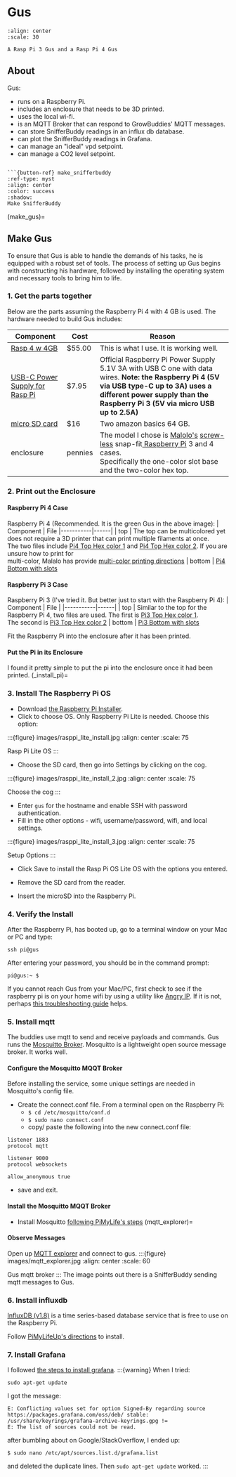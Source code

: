 
# Gus
```{figure} images/Gus_2.jpg
:align: center
:scale: 30

A Rasp Pi 3 Gus and a Rasp Pi 4 Gus
```
## About
 Gus:

 - runs on a Raspberry Pi.
 - includes an enclosure that needs to be 3D printed.
 - uses the local wi-fi.
 - is an MQTT Broker that can respond to GrowBuddies' MQTT messages.
 - can store SnifferBuddy readings in an influx db database.
 - can plot the SnifferBuddy readings in Grafana.
 - can manage an "ideal" vpd setpoint.
 - can manage a CO2 level setpoint.

```{note} Gus presumes a [SnifferBuddy](snifferbuddy) is currently active on the same WiFi.

```{button-ref} make_snifferbuddy
:ref-type: myst
:align: center
:color: success
:shadow:
Make SnifferBuddy
```

(make_gus)=
## Make Gus

To ensure that Gus is able to handle the demands of his tasks, he is equipped with a robust set of tools. The process of setting up Gus begins with constructing his hardware, followed by installing the operating system and necessary tools to bring him to life.

### 1. Get the parts together

Below are the parts assuming the Raspberry Pi 4 with 4 GB is used.
The hardware needed to build Gus includes:

| Component | Cost | Reason |
|-----------|------|--------|
| [Rasp 4 w 4GB](https://www.adafruit.com/product/4296) | $55.00 | This is what I use.  It is working well.
| [USB-C Power Supply for Rasp Pi](https://www.adafruit.com/product/4298) | $7.95 | Official Raspberry Pi Power Supply 5.1V 3A with USB C one with data wires. __Note: the Raspberry Pi 4 (5V via USB type-C up to 3A) uses a different power supply than the Raspberry Pi 3 (5V via micro USB up to 2.5A)__
| [micro SD card](https://amzn.to/3W3yvHa) | $16 | Two amazon basics 64 GB.
| enclosure | pennies | The model I chose is [Malolo's](https://www.thingiverse.com/thing:3723561) [screw-less](https://www.thingiverse.com/thing:3723561) snap-fit[ Raspberry Pi](https://www.thingiverse.com/thing:3723561) 3 and 4 cases. <br>Specifically the one-color slot base and the two-color hex top.

### 2. Print out the Enclosure
#### Raspberry Pi 4 Case
Raspberry Pi 4 (Recommended.  It is the green Gus in the above image):
| Component | File
|-----------|------|
| top | The top can be multicolored yet does not require a 3D printer that can print multiple filaments at once.<br>The two files include [Pi4 Top Hex color 1](../enclosures/GrowBuddy/Pi4_Top_Hex_MM2_Color1.stl) and [Pi4 Top Hex color 2](../enclosures/GrowBuddy/Pi4_Top_Hex_MM2_Color2.stl).  If you are unsure how to print for <br>multi-color, Malalo has provide [multi-color printing directions](https://www.thingiverse.com/thing:3719217)
| bottom | [Pi4 Bottom with slots](../enclosures/GrowBuddy/Pi4_Bottom_Slots_SM.stl)
#### Raspberry Pi 3 Case
Raspberry Pi 3 (I've tried it.  But better just to start with the Raspberry Pi 4):
| Component | File |
|-----------|------|
| top | Similar to the top for the Raspberry Pi 4, two files are used.  The first is [Pi3 Top Hex color 1](../enclosures/GrowBuddy/Pi3_Top_Hex_MM2_Color1.stl).<br>The second is [Pi3 Top Hex color 2](../enclosures/GrowBuddy/Pi3_Top_Hex_MM2_Color2.stl)
| bottom | [Pi3 Bottom with slots](../enclosures/GrowBuddy/PI3_Bottom_Slots_SM.stl)

Fit the Raspberry Pi into the enclosure after it has been printed.
#### Put the Pi in its Enclosure
I found it pretty simple to put the pi into the enclosure once it had been printed.
(_install_pi)=
### 3. Install The Raspberry Pi OS
- Download [the Raspberry Pi Installer](https://www.raspberrypi.com/software/).
- Click to choose OS.  Only Raspberry Pi Lite is needed.  Choose this option:

:::{figure} images/rasppi_lite_install.jpg
:align: center
:scale: 75

Rasp Pi Lite OS
:::
- Choose the SD card, then go into Settings by clicking on the cog.

:::{figure} images/rasppi_lite_install_2.jpg
:align: center
:scale: 75

Choose the cog
:::
- Enter `gus` for the hostname and enable SSH with password authentication.
- Fill in the other options - wifi, username/password, wifi, and local settings.

:::{figure} images/rasppi_lite_install_3.jpg
:align: center
:scale: 75

Setup Options
:::
- Click Save to install the Rasp Pi OS Lite OS with the options you entered.

- Remove the SD card from the reader.
- Insert the microSD into the Raspberry Pi.

### 4. Verify the Install
After the Raspberry Pi, has booted up, go to a terminal window on your Mac or PC and type:
```
ssh pi@gus
```
After entering your password, you should be in the command prompt:
```
pi@gus:~ $
```
If you cannot reach Gus from your Mac/PC, first check to see if the raspberry pi is on your home wifi by using a utility like [Angry IP](https://angryip.org/).  If it is not, perhaps [this troubleshooting guide](raspi-nowifi) helps.

### 5. Install mqtt
The buddies use mqtt to send and receive payloads and commands. Gus runs the [Mosquitto Broker](http://www.steves-internet-guide.com/mosquitto-broker/).  Mosquitto is a lightweight open source message broker.  It works well.
#### Configure the Mosquitto MQQT Broker

Before installing the service, some unique settings are needed in Mosquitto's config file.

- Create the connect.conf file. From a terminal open on the Raspberry Pi:
  - `$ cd /etc/mosquitto/conf.d`
  - `$ sudo nano connect.conf`
  - copy/ paste the following into the new connect.conf file:
```
listener 1883
protocol mqtt

listener 9000
protocol websockets

allow_anonymous true
```
  - save and exit.
#### Install the Mosquitto MQQT Broker
- Install Mosquitto [following PiMyLife's steps](https://pimylifeup.com/raspberry-pi-mosquitto-mqtt-server/)
(mqtt_explorer)=
#### Observe Messages
Open up [MQTT explorer](http://mqtt-explorer.com/) and connect to gus.
:::{figure} images/mqtt_explorer.jpg
:align: center
:scale: 60

Gus mqtt broker
:::
The image points out there is a SnifferBuddy sending mqtt messages to Gus.

### 6. Install influxdb
[InfluxDB (v1.8)](https://www.influxdata.com/) is a time series-based database service that is free to use on the Raspberry Pi.

Follow [PiMyLifeUp's directions](https://pimylifeup.com/raspberry-pi-influxdb/) to install.

### 7. Install Grafana
I followed [the steps to install grafana](https://grafana.com/tutorials/install-grafana-on-raspberry-pi/).
:::{warning}
 When I tried:
```
sudo apt-get update
```
I got the message:
```
E: Conflicting values set for option Signed-By regarding source https://packages.grafana.com/oss/deb/ stable: /usr/share/keyrings/grafana-archive-keyrings.gpg !=
E: The list of sources could not be read.
```
after bumbling about on Google/StackOverflow, I ended up:
```
$ sudo nano /etc/apt/sources.list.d/grafana.list
```
and deleted the duplicate lines. Then `sudo apt-get update` worked.
:::

